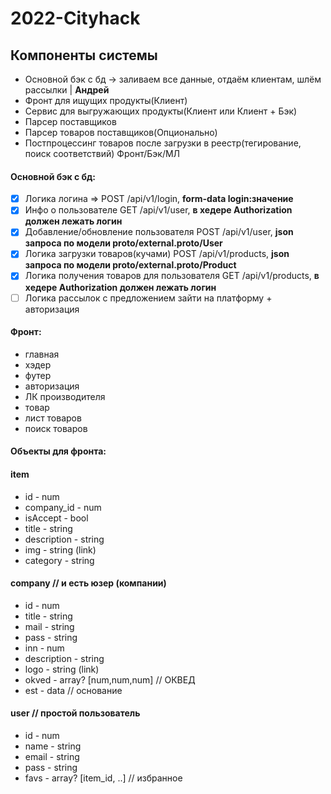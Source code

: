 # 2022-Cityhack

## Компоненты системы

* Основной бэк с бд -> заливаем все данные, отдаём клиентам, шлём рассылки | **Андрей**
* Фронт для ищущих продукты(Клиент)
* Сервис для выгружающих продукты(Клиент или Клиент + Бэк)
* Парсер поставщиков
* Парсер товаров поставщиков(Опционально)
* Постпроцессинг товаров после загрузки в реестр(тегирование, поиск соответствий) Фронт/Бэк/МЛ


#### Основной бэк с бд:
- [x] Логика логина => POST /api/v1/login, **form-data login:значение**
- [x] Инфо о пользователе GET /api/v1/user, **в хедере Authorization должен лежать логин**
- [x] Добавление/обновление пользователя POST /api/v1/user, **json запроса по модели proto/external.proto/User**
- [x] Логика загрузки товаров(кучами) POST /api/v1/products, **json запроса по модели proto/external.proto/Product**
- [x] Логика получения товаров для пользователя GET /api/v1/products,  **в хедере Authorization должен лежать логин**
- [ ] Логика рассылок с предложением зайти на платформу + авторизация

#### Фронт:
* главная
* хэдер
* футер
* авторизация
* ЛК производителя
* товар
* лист товаров
* поиск товаров

#### Объекты для фронта:

#### item
* id - num
* company_id - num
* isAccept - bool
* title - string
* description - string
* img - string (link)
* category - string

#### company // и есть юзер (компании)
* id - num
* title - string
* mail - string
* pass - string
* inn - num
* description - string
* logo - string (link)
* okved - array? [num,num,num] // ОКВЕД
* est - data // основание

#### user // простой пользователь
* id - num
* name - string
* email - string
* pass - string
* favs - array? [item_id, ..] // избранное
